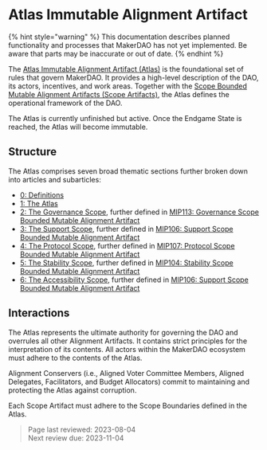 # Atlas Immutable Alignment Artifact

{% hint style="warning" %} This documentation describes planned functionality and processes that MakerDAO has not yet implemented. Be aware that parts may be inaccurate or out of date. {% endhint %}

The [Atlas Immutable Alignment Artifact (Atlas)](https://mips.makerdao.com/mips/details/MIP101) is the foundational set of rules that govern MakerDAO. It provides a high-level description of the DAO, its actors, incentives, and work areas. Together with the [Scope Bounded Mutable Alignment Artifacts (Scope Artifacts)](scopes-and-frameworks.md), the Atlas defines the operational framework of the DAO.

The Atlas is currently unfinished but active. Once the Endgame State is reached, the Atlas will become immutable.

## Structure

The Atlas comprises seven broad thematic sections further broken down into articles and subarticles:

- [0: Definitions](https://mips.makerdao.com/mips/details/MIP101#0-definitions)  
- [1: The Atlas](https://mips.makerdao.com/mips/details/MIP101#1-the-atlas)  
- [2: The Governance Scope](https://mips.makerdao.com/mips/details/MIP101#2-the-governance-scope-gov), further defined in [MIP113: Governance Scope Bounded Mutable Alignment Artifact](https://mips.makerdao.com/mips/details/MIP113)
- [3: The Support Scope](https://mips.makerdao.com/mips/details/MIP101#3-the-support-scope), further defined in [MIP106: Support Scope Bounded Mutable Alignment Artifact](https://mips.makerdao.com/mips/details/MIP106)
- [4: The Protocol Scope](https://mips.makerdao.com/mips/details/MIP101#4-the-protocol-scope), further defined in [MIP107: Protocol Scope Bounded Mutable Alignment Artifact](https://mips.makerdao.com/mips/details/MIP107)
- [5: The Stability Scope](https://mips.makerdao.com/mips/details/MIP101#6-constitutional-delegates-cds-), further defined in [MIP104: Stability Scope Bounded Mutable Alignment Artifact](https://mips.makerdao.com/mips/details/MIP104)
- [6: The Accessibility Scope](https://mips.makerdao.com/mips/details/MIP101#6-the-accessibility-scope), further defined in [MIP106: Support Scope Bounded Mutable Alignment Artifact](https://mips.makerdao.com/mips/details/MIP106)

## Interactions

The Atlas represents the ultimate authority for governing the DAO and overrules all other Alignment Artifacts. It contains strict principles for the interpretation of its contents. All actors within the MakerDAO ecosystem must adhere to the contents of the Atlas.

Alignment Conservers (i.e., Aligned Voter Committee Members, Aligned Delegates, Facilitators, and Budget Allocators) commit to maintaining and protecting the Atlas against corruption.

Each Scope Artifact must adhere to the Scope Boundaries defined in the Atlas.

>Page last reviewed: 2023-08-04   
>Next review due: 2023-11-04  